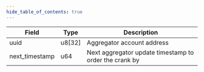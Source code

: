 ```yaml
---
hide_table_of_contents: true
---
```


| Field          | Type   | Description                                            |
| -------------- | ------ | ------------------------------------------------------ |
| uuid           | u8[32] | Aggregator account address                             |
| next_timestamp | u64    | Next aggregator update timestamp to order the crank by |
